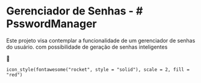  # Gerenciador de Senhas - # PsswordManager
 Este projeto visa contemplar a funcionalidade de um gerenciador de senhas do usuário. com possibilidade de geração
 de senhas inteligentes

 :rocket:

 ```{r icon-style}
icon_style(fontawesome("rocket", style = "solid"), scale = 2, fill = "red")
```
